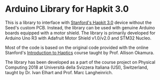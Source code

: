 Arduino Library for Hapkit 3.0
==============================

This is a library to interface with [Stanford's Hapkit 3.0](http://hapkit.stanford.edu/) device without the Seed's custom PCB. Instead, the library can be used with genuine Arduino boards equipped with a motor shield. The library is primarily developed for Arduino Uno R3 with Adafruit Motor Shield v1.0/v2.0 and STM32 Nucleo.

Most of the code is based on the original code provided with the online Stanford's [Introduction to Haptics](https://lagunita.stanford.edu/courses/SelfPaced/Haptics/2014/about) course taught by Prof. Allison Okamura.

The library has been developed as a part of the course project on Physical Computing 2018 at Università della Svizzera Italiana (USI), Switzerland, taught by Dr. Ivan Elhart and Prof. Marc Langheinrich.
